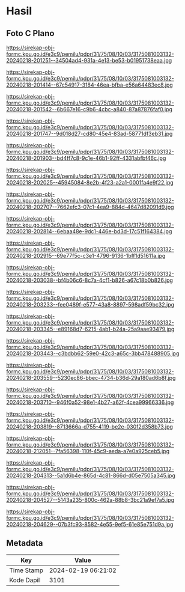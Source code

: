 # Hasil

## Foto C Plano

https://sirekap-obj-formc.kpu.go.id/e3c9/pemilu/pdpr/31/75/08/10/03/3175081003132-20240218-201251--34504ad4-931a-4e13-be53-b01951738eaa.jpg

https://sirekap-obj-formc.kpu.go.id/e3c9/pemilu/pdpr/31/75/08/10/03/3175081003132-20240218-201414--67c54917-3184-46ea-bfba-e56a64483ec8.jpg

https://sirekap-obj-formc.kpu.go.id/e3c9/pemilu/pdpr/31/75/08/10/03/3175081003132-20240218-201542--6b667e16-c9b6-4cbc-a840-87a87876faf0.jpg

https://sirekap-obj-formc.kpu.go.id/e3c9/pemilu/pdpr/31/75/08/10/03/3175081003132-20240218-201747--9d018d27-cd80-45e4-83ad-58771df3eb31.jpg

https://sirekap-obj-formc.kpu.go.id/e3c9/pemilu/pdpr/31/75/08/10/03/3175081003132-20240218-201903--bd4ff7c8-9c1e-46b1-92ff-4331abfbf46c.jpg

https://sirekap-obj-formc.kpu.go.id/e3c9/pemilu/pdpr/31/75/08/10/03/3175081003132-20240218-202025--45945084-8e2b-4f23-a2a1-0001fa4e9f22.jpg

https://sirekap-obj-formc.kpu.go.id/e3c9/pemilu/pdpr/31/75/08/10/03/3175081003132-20240218-202707--7662efc3-07c1-4ea9-884d-4647d82091d9.jpg

https://sirekap-obj-formc.kpu.go.id/e3c9/pemilu/pdpr/31/75/08/10/03/3175081003132-20240218-202814--6ebaa48e-9dc1-446e-bd3d-17c51f164384.jpg

https://sirekap-obj-formc.kpu.go.id/e3c9/pemilu/pdpr/31/75/08/10/03/3175081003132-20240218-202915--69e77f5c-c3e1-4796-9136-1bff1d51611a.jpg

https://sirekap-obj-formc.kpu.go.id/e3c9/pemilu/pdpr/31/75/08/10/03/3175081003132-20240218-203038--bf4b06c6-8c7a-4cf1-b826-a67c18b0b826.jpg

https://sirekap-obj-formc.kpu.go.id/e3c9/pemilu/pdpr/31/75/08/10/03/3175081003132-20240218-203233--fee0489f-e577-43a8-8897-598adf59bc32.jpg

https://sirekap-obj-formc.kpu.go.id/e3c9/pemilu/pdpr/31/75/08/10/03/3175081003132-20240218-203345--e89168d7-6215-4ab1-b24a-25a9aae93479.jpg

https://sirekap-obj-formc.kpu.go.id/e3c9/pemilu/pdpr/31/75/08/10/03/3175081003132-20240218-203443--c3bdbb62-59e0-42c3-a65c-3bb478488905.jpg

https://sirekap-obj-formc.kpu.go.id/e3c9/pemilu/pdpr/31/75/08/10/03/3175081003132-20240218-203559--5230ec86-bbec-4734-b36d-29a180ad6b8f.jpg

https://sirekap-obj-formc.kpu.go.id/e3c9/pemilu/pdpr/31/75/08/10/03/3175081003132-20240218-203710--946f0a52-98e1-4b27-a62f-4cea99966336.jpg

https://sirekap-obj-formc.kpu.go.id/e3c9/pemilu/pdpr/31/75/08/10/03/3175081003132-20240218-203819--8713666a-d755-4119-be2e-030f2d358b73.jpg

https://sirekap-obj-formc.kpu.go.id/e3c9/pemilu/pdpr/31/75/08/10/03/3175081003132-20240218-212051--7fa56398-110f-45c9-aeda-a7e0a925ceb5.jpg

https://sirekap-obj-formc.kpu.go.id/e3c9/pemilu/pdpr/31/75/08/10/03/3175081003132-20240218-204313--5a1d6b4e-865d-4c81-866d-d05e7505a345.jpg

https://sirekap-obj-formc.kpu.go.id/e3c9/pemilu/pdpr/31/75/08/10/03/3175081003132-20240218-204527--5143a235-800c-462a-88b8-3bc21a9ef7a5.jpg

https://sirekap-obj-formc.kpu.go.id/e3c9/pemilu/pdpr/31/75/08/10/03/3175081003132-20240218-204629--07b3fc93-8582-4e55-9ef5-61e85e751d9a.jpg


## Metadata

| Key        | Value               |
| ---------- | ------------------- |
| Time Stamp | 2024-02-19 06:21:02 |
| Kode Dapil | 3101                |



